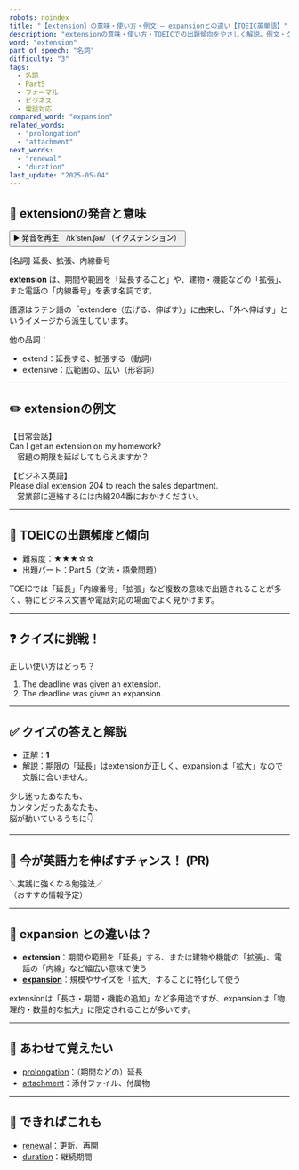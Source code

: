 ```yaml
---
robots: noindex
title: "【extension】の意味・使い方・例文 ― expansionとの違い【TOEIC英単語】"
description: "extensionの意味・使い方・TOEICでの出題傾向をやさしく解説。例文・クイズ付きでexpansionとの違いもわかりやすく学べます。"
word: "extension"
part_of_speech: "名詞"
difficulty: "3"
tags:
  - 名詞
  - Part5
  - フォーマル
  - ビジネス
  - 電話対応
compared_word: "expansion"
related_words:
  - "prolongation"
  - "attachment"
next_words:
  - "renewal"
  - "duration"
last_update: "2025-05-04"
---
```


## 🔰 extensionの発音と意味

<button class="play-audio" onclick="playTTS('extension')">
  <span class="play-audio-main">
    ▶️ 発音を再生　/ɪkˈsten.ʃən/
  </span>
  <span class="play-audio-sub">
    （イクステンション）
  </span>
</button>

[名詞] 延長、拡張、内線番号

**extension** は、期間や範囲を「延長すること」や、建物・機能などの「拡張」、また電話の「内線番号」を表す名詞です。

語源はラテン語の「extendere（広げる、伸ばす）」に由来し、「外へ伸ばす」というイメージから派生しています。

他の品詞：  
- extend：延長する、拡張する（動詞）
- extensive：広範囲の、広い（形容詞）

---

## ✏️ extensionの例文

【日常会話】  
Can I get an extension on my homework?  
　宿題の期限を延ばしてもらえますか？

【ビジネス英語】  
Please dial extension 204 to reach the sales department.  
　営業部に連絡するには内線204番におかけください。

---

## 🎯 TOEICの出題頻度と傾向

- 難易度：★★★☆☆
- 出題パート：Part 5（文法・語彙問題）

TOEICでは「延長」「内線番号」「拡張」など複数の意味で出題されることが多く、特にビジネス文書や電話対応の場面でよく見かけます。

---

## ❓ クイズに挑戦！

正しい使い方はどっち？

1. The deadline was given an extension.  
2. The deadline was given an expansion.

---

## ✅ クイズの答えと解説

- 正解：**1**
- 解説：期限の「延長」はextensionが正しく、expansionは「拡大」なので文脈に合いません。

少し迷ったあなたも、  
カンタンだったあなたも、  
脳が動いているうちに👇️

---

## 🚀 今が英語力を伸ばすチャンス！ (PR)

<div class="info-center">
＼実践に強くなる勉強法／<br>  
（おすすめ情報予定）
</div>

---

## 🤔  expansion との違いは？

- **extension**：期間や範囲を「延長」する、または建物や機能の「拡張」、電話の「内線」など幅広い意味で使う
- **[expansion](/expansion)**：規模やサイズを「拡大」することに特化して使う

extensionは「長さ・期間・機能の追加」など多用途ですが、expansionは「物理的・数量的な拡大」に限定されることが多いです。

---

## 🧩 あわせて覚えたい

- [prolongation](/prolongation)：（期間などの）延長
- [attachment](/attachment)：添付ファイル、付属物

---

## 📖 できればこれも

- [renewal](/renewal)：更新、再開
- [duration](/duration)：継続期間

<!-- cvid: aid42_bid46 -->

